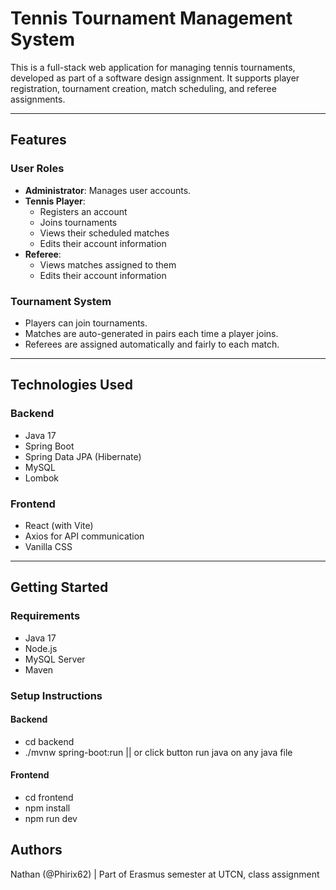#  Tennis Tournament Management System

This is a full-stack web application for managing tennis tournaments, developed as part of a software design assignment. It supports player registration, tournament creation, match scheduling, and referee assignments.

---

##  Features

###  User Roles
- **Administrator**: Manages user accounts.
- **Tennis Player**:
  - Registers an account
  - Joins tournaments
  - Views their scheduled matches
  - Edits their account information
- **Referee**:
  - Views matches assigned to them
  - Edits their account information

###  Tournament System
- Players can join tournaments.
- Matches are auto-generated in pairs each time a player joins.
- Referees are assigned automatically and fairly to each match.

---

##  Technologies Used

### Backend
- Java 17
- Spring Boot
- Spring Data JPA (Hibernate)
- MySQL
- Lombok

### Frontend
- React (with Vite)
- Axios for API communication
- Vanilla CSS

---

##  Getting Started

### Requirements
- Java 17
- Node.js
- MySQL Server
- Maven

### Setup Instructions

#### Backend
- cd backend
- ./mvnw spring-boot:run || or click button run java on any java file

#### Frontend
- cd frontend
- npm install
- npm run dev

## Authors
Nathan (@Phirix62) | Part of Erasmus semester at UTCN, class assignment

